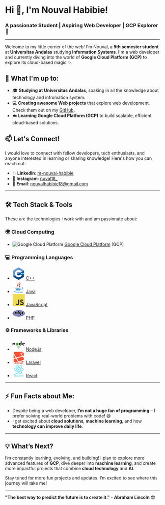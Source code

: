 # Hi 👋, I'm Nouval Habibie!

### A passionate **Student** | Aspiring **Web Developer** | GCP Explorer 🌱

---

Welcome to my little corner of the web! I'm Nouval, a **5th semester student** at **Universitas Andalas** studying **Information Systems**. I'm a web developer and currently diving into the world of **Google Cloud Platform (GCP)** to explore its cloud-based magic ✨.

## 🚀 What I'm up to:
- 🎓 **Studying at Universitas Andalas**, soaking in all the knowledge about technology and infromation system.
-  💻 **Creating awesome Web projects** that explore web development. Check them out on my [GitHub](https://github.com/Habiboys).
- ☁️ **Learning Google Cloud Platform (GCP)** to build scalable, efficient cloud-based solutions.


## 📫 Let's Connect!

I would love to connect with fellow developers, tech enthusiasts, and anyone interested in learning or sharing knowledge! Here's how you can reach out:

- ✨ **LinkedIn**: [m-nouval-habibie](https://linkedin.com/in/m-nouval-habibie)
- 📸 **Instagram**: [nuval18_](https://instagram.com/nuval18_)
- 📧 **Email**: [nouvalhabibie18@gmail.com](mailto:nouvalhabibie18@gmail.com)

---

## 🛠️ Tech Stack & Tools
These are the technologies I work with and am passionate about:

### 🌍 **Cloud Computing**
- <img src="https://www.vectorlogo.zone/logos/google_cloud/google_cloud-icon.svg" alt="Google Cloud Platform" width="40" height="40"/> [Google Cloud Platform](https://cloud.google.com) (GCP)

### 💻 **Programming Languages**
- <img src="https://raw.githubusercontent.com/devicons/devicon/master/icons/cplusplus/cplusplus-original.svg" alt="C++" width="40" height="40"/> [C++](https://www.w3schools.com/cpp/)
- <img src="https://raw.githubusercontent.com/devicons/devicon/master/icons/java/java-original.svg" alt="Java" width="40" height="40"/> [Java](https://www.java.com)
- <img src="https://raw.githubusercontent.com/devicons/devicon/master/icons/javascript/javascript-original.svg" alt="JavaScript" width="40" height="40"/> [JavaScript](https://developer.mozilla.org/en-US/docs/Web/JavaScript)
- <img src="https://raw.githubusercontent.com/devicons/devicon/master/icons/php/php-original.svg" alt="PHP" width="40" height="40"/> [PHP](https://www.php.net)

### ⚙️ **Frameworks & Libraries**
- <img src="https://raw.githubusercontent.com/devicons/devicon/master/icons/nodejs/nodejs-original-wordmark.svg" alt="Node.js" width="40" height="40"/> [Node.js](https://nodejs.org)
- <img src="https://raw.githubusercontent.com/devicons/devicon/master/icons/laravel/laravel-plain-wordmark.svg" alt="Laravel" width="40" height="40"/> [Laravel](https://laravel.com)
- <img src="https://raw.githubusercontent.com/devicons/devicon/master/icons/react/react-original-wordmark.svg" alt="React" width="40" height="40"/> [React](https://reactjs.org)

---

## ⚡ Fun Facts about Me:
- Despite being a web developer, **I’m not a huge fan of programming** – I prefer solving real-world problems with code! 😅
- I get excited about **cloud solutions**, **machine learning**, and how **technology can improve daily life**.

---

## 💡 What’s Next?
I’m constantly learning, evolving, and building! I plan to explore more advanced features of **GCP**, dive deeper into **machine learning**, and create more impactful projects that combine **cloud technology** and **AI**.

Stay tuned for more fun projects and updates. I’m excited to see where this journey will take me!

---

**"The best way to predict the future is to create it."** - **Abraham Lincoln** 😎
